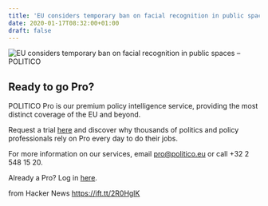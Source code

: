 ```yaml
---
title: 'EU considers temporary ban on facial recognition in public spaces'
date: 2020-01-17T08:32:00+01:00
draft: false
---
```


![](https://www.politico.eu/wp-content/themes/politico-eu/static/design/core/template/politico-billboard.png "EU considers temporary ban on facial recognition in public spaces – POLITICO")  

Ready to go Pro?
----------------

POLITICO Pro is our premium policy intelligence service, providing the most distinct coverage of the EU and beyond.

Request a trial [here](https://www.politico.eu/why-go-pro?utm_source=politico-pro&utm_medium=paywall-popup) and discover why thousands of politics and policy professionals rely on Pro every day to do their jobs.

For more information on our services, email [pro@politico.eu](mailto:pro@politico.eu) or call +32 2 548 15 20.

Already a Pro? Log in [here](https://www.politico.eu/pro/eu-considers-temporary-ban-on-facial-recognition-in-public-spaces/).

  
  
from Hacker News https://ift.tt/2R0HglK